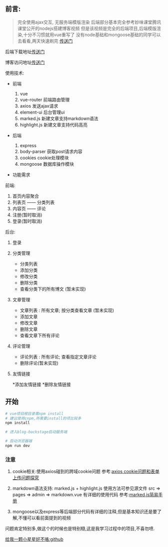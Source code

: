 

## 前言:
> 完全使用ajax交互, 无服务端模版渲染
后端部分基本完全参考妙味课堂腾讯课堂公开的nodejs搭建博客视频
但是该视频是完全的后端项目,后端模版渲染,十分不习惯就用vue重写了
没有node基础和mongoose基础的同学可以去看看,两天快速刷完
[传送门](https://ke.qq.com/course/185893)

后端下载地址[传送门](https://github.com/734976581/blog-Backstage)

博客访问地址[传送门](http://www.734976581.xyz:8080/blog)

使用技术:

* 前端
    1. vue
    2. vue-router 前端路由管理
    3. axios 发送ajax请求
    4. element-ui 后台管理ui
    5. marked.js 新建文章支持markdown语法
    6. highlight.js 新建文章支持代码高亮

* 后端
    1. express
    2. body-parser 获取post请求内容
    3. cookies cookie处理模块
    4. mongoose 数据库操作模块

* 功能需求

前端:

1. 首页内容聚合
2. 列表页 —— 分类列表
3. 内容页 —— 评论
4. 注册(暂时取消)
5. 登录(暂时取消)

后台:

1. 登录
2. 分类管理

    * 分类列表
    * 添加分类
    * 修改分类
    * 删除分类
    * 查看分类下的所有博文 (暂未实现)

3. 文章管理

    * 文章列表 : 所有文章;  按分类查看文章 (暂未实现)
    * 添加文章
    * 修改文章
    * 删除文章
    * 查看文章下所有评论

4. 评论管理

    * 评论列表 : 所有评论; 查看指定文章评论
    * 删除评论(暂未实现)

5. 友情链接

    *添加友情链接
    *删除友情链接


## 开始

``` bash
# vue项目根目录需npm install
# 建议使用cnpm,所需要install的项比较多
npm install 

# 进入blog-backstage启动服务端

# 启动浏览器端
npm run dev
```

### 注意

1. cookie相关:使用axios碰到的跨域cookie问题
参考:[axios cookie问题和表单上传问题探究](http://blog.csdn.net/hongchh/article/details/72675777)

2. markdown语法支持: marked.js + highlight.js
使用方法可参见源文件 src => pages => admin => markdown.vue 有详细的使用代码
参考:[marked.js简易手册](http://www.cnblogs.com/djtao/p/6224399.html)

3. mongoose以及express等后端部分代码有详细的注释,但是基本知识还是要了解,不懂可以看前面提到的视频

问题肯定特别多,做这个的时候也是特别糙,这是我学习过程中的项目,不喜勿喷.

[给我一颗小星星好不咯:github](https://github.com/734976581/personal-blog)
